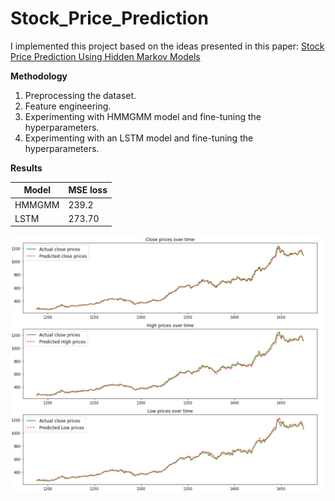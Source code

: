 # Stock_Price_Prediction

I implemented this project based on the ideas presented in this paper: [Stock Price Prediction Using Hidden Markov Models](https://users.cs.duke.edu/~bdhingra/papers/stock_hmm.pdf)


**Methodology**
1. Preprocessing the dataset.
2. Feature engineering.
3. Experimenting with HMMGMM model and fine-tuning the hyperparameters.
4. Experimenting with an LSTM model and fine-tuning the hyperparameters.

**Results**

Model  |     MSE loss                  
------ | ----------------
HMMGMM |    239.2     
LSTM   |    273.70      


<img src="https://github.com/taravatp/Stock_Price_Prediction/blob/main/results/LSTM_results.png">
